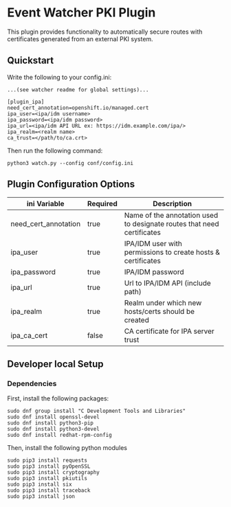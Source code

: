 # Event Watcher PKI Plugin

This plugin provides functionality to automatically secure routes with certificates generated from an external PKI system.

## Quickstart

Write the following to your config.ini:
```
...(see watcher readme for global settings)...

[plugin_ipa]
need_cert_annotation=openshift.io/managed.cert
ipa_user=<ipa/idm username>
ipa_password=<ipa/idm password>
ipa_url=<ipa/idm API URL ex: https://idm.example.com/ipa/>
ipa_realm=<realm name>
ca_trust=</path/to/ca.crt>
```

Then run the following command:

```
python3 watch.py --config conf/config.ini
```

## Plugin Configuration Options

| ini Variable | Required | Description |
| ------------- | ------------- | -------------|
| need_cert_annotation | true | Name of the annotation used to designate routes that need certificates |
| ipa_user | true | IPA/IDM user with permissions to create hosts & certificates |
| ipa_password | true | IPA/IDM password |
| ipa_url | true | Url to IPA/IDM API (include path) |
| ipa_realm | true | Realm under which new hosts/certs should be created |
| ipa_ca_cert | false | CA certificate for IPA server trust |
## Developer local Setup

### Dependencies

First, install the following packages:

```
sudo dnf group install "C Development Tools and Libraries"
sudo dnf install openssl-devel
sudo dnf install python3-pip
sudo dnf install python3-devel
sudo dnf install redhat-rpm-config
```

Then, install the following python modules
```
sudo pip3 install requests
sudo pip3 install pyOpenSSL
sudo pip3 install cryptography
sudo pip3 install pkiutils
sudo pip3 install six
sudo pip3 install traceback
sudo pip3 install json
```
